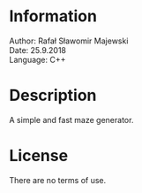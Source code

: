 # Information
Author: Rafał Sławomir Majewski<br>
Date: 25.9.2018<br>
Language: C++<br>



# Description
A simple and fast maze generator.



# License
There are no terms of use.


